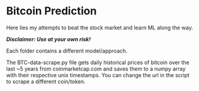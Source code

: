 # Bitcoin Prediction
Here lies my attempts to beat the stock market and learn ML along the way.

***Disclaimer: Use at your own risk!***

Each folder contains a different model/approach.

The BTC-data-scrape.py file gets daily historical prices of bitcoin over the last ~5 years from coinmarketcap.com and saves them to a numpy array with their respective unix timestamps. You can change the url in the script to scrape a different coin/token. 

